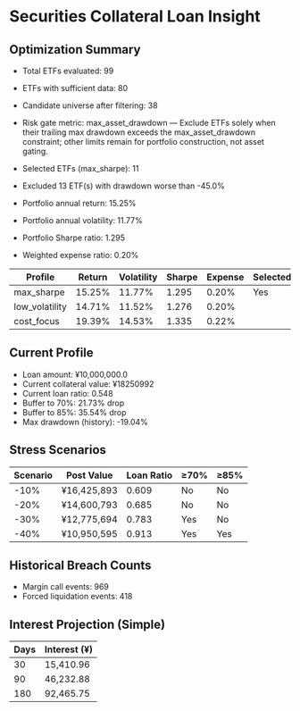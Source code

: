 # Securities Collateral Loan Insight

## Optimization Summary
- Total ETFs evaluated: 99
- ETFs with sufficient data: 80
- Candidate universe after filtering: 38
- Risk gate metric: max_asset_drawdown — Exclude ETFs solely when their trailing max drawdown exceeds the max_asset_drawdown constraint; other limits remain for portfolio construction, not asset gating.

- Selected ETFs (max_sharpe): 11
- Excluded 13 ETF(s) with drawdown worse than -45.0%
- Portfolio annual return: 15.25%
- Portfolio annual volatility: 11.77%
- Portfolio Sharpe ratio: 1.295
- Weighted expense ratio: 0.20%

| Profile | Return | Volatility | Sharpe | Expense | Selected |
| --- | --- | --- | --- | --- | --- |
| max_sharpe | 15.25% | 11.77% | 1.295 | 0.20% | Yes |
| low_volatility | 14.71% | 11.52% | 1.276 | 0.20% |  |
| cost_focus | 19.39% | 14.53% | 1.335 | 0.22% |  |

## Current Profile
- Loan amount: ¥10,000,000.0
- Current collateral value: ¥18250992
- Current loan ratio: 0.548
- Buffer to 70%: 21.73% drop
- Buffer to 85%: 35.54% drop
- Max drawdown (history): -19.04%

## Stress Scenarios
| Scenario | Post Value | Loan Ratio | ≥70% | ≥85% |
| --- | --- | --- | --- | --- |
| -10% | ¥16,425,893 | 0.609 | No | No |
| -20% | ¥14,600,793 | 0.685 | No | No |
| -30% | ¥12,775,694 | 0.783 | Yes | No |
| -40% | ¥10,950,595 | 0.913 | Yes | Yes |

## Historical Breach Counts
- Margin call events: 969
- Forced liquidation events: 418

## Interest Projection (Simple)
| Days | Interest (¥) |
| --- | --- |
| 30 | 15,410.96 |
| 90 | 46,232.88 |
| 180 | 92,465.75 |
